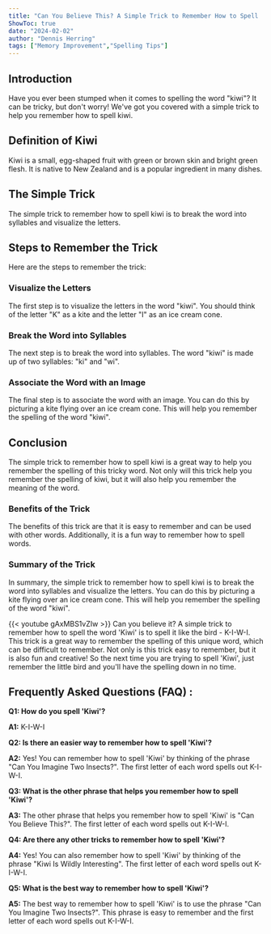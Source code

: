 ```yaml
---
title: "Can You Believe This? A Simple Trick to Remember How to Spell 'Kiwi'!"
ShowToc: true 
date: "2024-02-02"
author: "Dennis Herring" 
tags: ["Memory Improvement","Spelling Tips"]
---
```

## Introduction 
Have you ever been stumped when it comes to spelling the word "kiwi"? It can be tricky, but don't worry! We've got you covered with a simple trick to help you remember how to spell kiwi. 

## Definition of Kiwi
Kiwi is a small, egg-shaped fruit with green or brown skin and bright green flesh. It is native to New Zealand and is a popular ingredient in many dishes.

## The Simple Trick
The simple trick to remember how to spell kiwi is to break the word into syllables and visualize the letters.

## Steps to Remember the Trick
Here are the steps to remember the trick:

### Visualize the Letters
The first step is to visualize the letters in the word "kiwi". You should think of the letter "K" as a kite and the letter "I" as an ice cream cone.

### Break the Word into Syllables
The next step is to break the word into syllables. The word "kiwi" is made up of two syllables: "ki" and "wi".

### Associate the Word with an Image
The final step is to associate the word with an image. You can do this by picturing a kite flying over an ice cream cone. This will help you remember the spelling of the word "kiwi".

## Conclusion
The simple trick to remember how to spell kiwi is a great way to help you remember the spelling of this tricky word. Not only will this trick help you remember the spelling of kiwi, but it will also help you remember the meaning of the word. 

### Benefits of the Trick
The benefits of this trick are that it is easy to remember and can be used with other words. Additionally, it is a fun way to remember how to spell words.

### Summary of the Trick
In summary, the simple trick to remember how to spell kiwi is to break the word into syllables and visualize the letters. You can do this by picturing a kite flying over an ice cream cone. This will help you remember the spelling of the word "kiwi".

{{< youtube gAxMBS1vZIw >}} 
Can you believe it? A simple trick to remember how to spell the word 'Kiwi' is to spell it like the bird - K-I-W-I. This trick is a great way to remember the spelling of this unique word, which can be difficult to remember. Not only is this trick easy to remember, but it is also fun and creative! So the next time you are trying to spell 'Kiwi', just remember the little bird and you'll have the spelling down in no time.

## Frequently Asked Questions (FAQ) :
**Q1: How do you spell 'Kiwi'?**

**A1:** K-I-W-I

**Q2: Is there an easier way to remember how to spell 'Kiwi'?**

**A2:** Yes! You can remember how to spell 'Kiwi' by thinking of the phrase "Can You Imagine Two Insects?". The first letter of each word spells out K-I-W-I.

**Q3: What is the other phrase that helps you remember how to spell 'Kiwi'?**

**A3:** The other phrase that helps you remember how to spell 'Kiwi' is "Can You Believe This?". The first letter of each word spells out K-I-W-I.

**Q4: Are there any other tricks to remember how to spell 'Kiwi'?**

**A4:** Yes! You can also remember how to spell 'Kiwi' by thinking of the phrase "Kiwi Is Wildly Interesting". The first letter of each word spells out K-I-W-I.

**Q5: What is the best way to remember how to spell 'Kiwi'?**

**A5:** The best way to remember how to spell 'Kiwi' is to use the phrase "Can You Imagine Two Insects?". This phrase is easy to remember and the first letter of each word spells out K-I-W-I.





